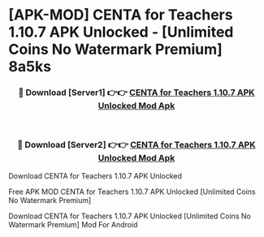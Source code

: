 # [APK-MOD] CENTA for Teachers 1.10.7 APK Unlocked - [Unlimited Coins No Watermark Premium] 8a5ks



<div align="center">
<h3>🔴 Download [Server1] 👉👉 <a href="https://momento.my/?title=CENTA_for_Teachers_1.10.7_APK_Unlocked">CENTA for Teachers 1.10.7 APK Unlocked Mod Apk</a></h3><br>

<h3>🔴 Download [Server2] 👉👉 <a href="https://momento.my/?title=CENTA_for_Teachers_1.10.7_APK_Unlocked">CENTA for Teachers 1.10.7 APK Unlocked Mod Apk</a></h3>
</div>



Download CENTA for Teachers 1.10.7 APK Unlocked 

Free APK MOD CENTA for Teachers 1.10.7 APK Unlocked [Unlimited Coins No Watermark Premium]

Download CENTA for Teachers 1.10.7 APK Unlocked [Unlimited Coins No Watermark Premium] Mod For Android
